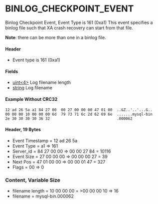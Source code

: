 
# BINLOG_CHECKPOINT_EVENT

Binlog Checkpoint Event, Event Type is 161 (0xa1)
This event specifies a binlog file such that XA crash recovery can start from that file.


**Note**: there can be more than one in a binlog file.


#### Header


* Event type is 161 (0xa1)


#### Fields



* [uint<4>](../protocol-data-types.md#fixed-length-integers) Log filename length
* [string<EOF>](../protocol-data-types.md#fixed-length-bytes) Log filename



#### Example Without CRC32


```
12 ad 26 5a a1 84 27 00  00 27 00 00 00 47 01 00  ..&Z..'..'...G..
00 00 00 10 00 00 00 6d  79 73 71 6c 2d 62 69 6e  .......mysql-bin
2e 30 30 30 30 36 32                              .000062
```


#### Header, 19 Bytes



* Event Timestamp = 12 ad 26 5a
* Event Type = a1 => 161
* Server_id = 84 27 00 00 => 00 00 27 84 = 10116
* Event Size = 27 00 00 00 => 00 00 00 27 = 39
* Next Pos = 47 01 00 00 => 00 00 01 47 = 327
* Flags = 00 => 0



### Content, Variable Size



* filename length = 10 00 00 00 = >00 00 00 10 => 16
* filename = mysql-bin.000062


